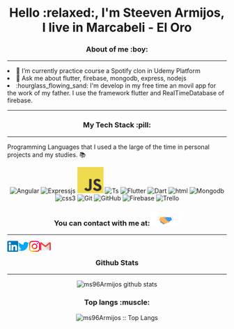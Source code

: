 <h1 align="center"> Hello :relaxed:, I'm Steeven Armijos, I live in Marcabeli - El Oro </h1>


<h3 align="center"> About of me :boy:</h3>
<hr>

<li> 🔭 I’m currently practice course a Spotify clon in Udemy Platform</li>
<li> 💬 Ask me about flutter, firebase, mongodb, express, nodejs</li>
<li> :hourglass_flowing_sand: I'm develop in my free time an movil app for the work of my father. I use the framework flutter and RealTimeDatabase of firebase.</li> 

<hr>

<h3 align="center">My Tech Stack :pill:</h3>
<hr>


Programming Languages that I used a the large of the time in personal projects and my studies. :books:
<p align="center" >
 <img src="https://damiandeluca.com.ar/wp-content/uploads/2018/04/angular.png" alt="Angular" width="60">  
 <img src="https://ih1.redbubble.net/image.1637717834.1604/aps,504x498,small,transparent-pad,600x600,f8f8f8.u1.jpg" alt="Expressjs" width="60">  
 <img src="https://raw.githubusercontent.com/github/explore/80688e429a7d4ef2fca1e82350fe8e3517d3494d/topics/javascript/javascript.png" alt="jQuery" width="60">  
 <img src="https://iconape.com/wp-content/png_logo_vector/typescript.png" alt="Ts" width="60">   
 <img src="https://www.kindpng.com/picc/m/355-3557482_flutter-logo-png-transparent-png.png" alt="Flutter" width="60">  
 <img src="https://blog.pleets.org/img/articles/dart-icon.png" alt="Dart" width="60">    
 <img src="https://cdn-icons-png.flaticon.com/512/1216/1216733.png" alt="html" width="60">  
 <img src="https://victorroblesweb.es/wp-content/uploads/2016/11/mongodb.png" alt="Mongodb" width="60">  
 <img src="https://w7.pngwing.com/pngs/241/797/png-transparent-cascading-style-sheets-css3-javascript-logo-world-wide-web-blue-angle-text-thumbnail.png" alt="css3" width="60">    
 <img src="https://upload.wikimedia.org/wikipedia/commons/thumb/e/e0/Git-logo.svg/1280px-Git-logo.svg.png" alt="Git" width="60">  
 <img src="https://cdn-icons-png.flaticon.com/512/25/25231.png" alt="GitHub" width="60">   
 <img src="https://brandslogos.com/wp-content/uploads/thumbs/firebase-logo-vector.svg" alt="Firebase" width="60"> 
 <img src="https://trackingtime.co/wp-content/themes/trackingtime-v4/img/temp/logos/trello.png" alt="Trello" width="60"> 
</p>
 


<h3 align="center"> You can contact with me at:<img src="https://github.com/SatYu26/SatYu26/blob/master/Assets/Handshake.gif" height="32px"></h3>
<hr>


<p align="center" >
 <a href="https://www.linkedin.com/in/steeven-m-armijos-910449231/"><img align="left" alt="Linkedin" height="25" width="25" src="https://github.com/SatYu26/SatYu26/blob/master/Assets/Linkedin.svg" />
  </a> &nbsp;&nbsp;
  <a href="https://twitter.com/LANESS54327981?t=obHfYr5dfdraEVRsyhkDLg&s=09"><img align="left" alt="Twitter" height="25" width="25" src="https://github.com/SatYu26/SatYu26/blob/master/Assets/Twitter.svg" />
  </a> &nbsp;&nbsp;
  <a href="https://www.instagram.com/tivisam96/"><img align="left" alt="Instagram" height="25" width="25" src="https://github.com/SatYu26/SatYu26/blob/master/Assets/Instagram.svg" />
  </a> &nbsp;&nbsp;
  <a href="mailto:smarmijosb@gmail.com"><img align="left" alt="Gmail" height="25" width="25" src="https://github.com/SatYu26/SatYu26/blob/master/Assets/Gmail.svg" /></a>&nbsp;&nbsp; 
  </p>

<h3 align="center"> Github Stats </h3>
<hr>
<p align="center" >
<img alt="ms96Armijos github stats" src="https://github-readme-stats.vercel.app/api?username=ms96Armijos&show_icons=true&theme=merko"  > </p>


<h3 align="center">Top langs :muscle:</h3>

<p align="center"><img src="https://github-readme-stats.vercel.app/api/top-langs/?username=ms96Armijos&langs_count=10&theme=tokyonight&layout=compact" alt="ms96Armijos :: Top Langs" /></p>


<!--
**ms96Armijos/ms96Armijos** is a ✨ _special_ ✨ repository because its `README.md` (this file) appears on your GitHub profile.

Here are some ideas to get you started:

- 🔭 I’m currently working on ...
- 🌱 I’m currently learning ...
- 👯 I’m looking to collaborate on ...
- 🤔 I’m looking for help with ...
- 💬 Ask me about ...
- 📫 How to reach me: ...
- 😄 Pronouns: ...
- ⚡ Fun fact: ...
-->
